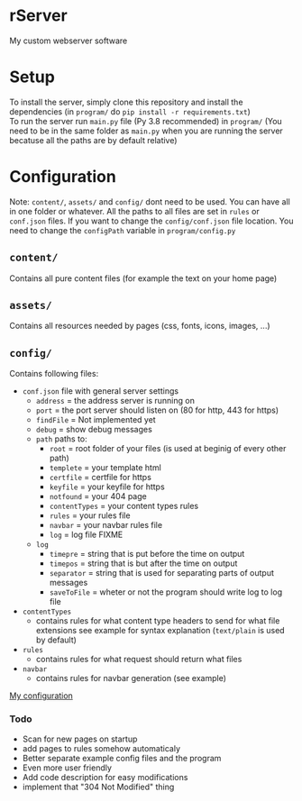 # rServer
My custom webserver software

# Setup
To install the server, simply clone this repository and install the dependencies (in `program/` do `pip install -r requirements.txt`)  
To run the server run `main.py` file (Py 3.8 recommended) in `program/` (You need to be in the same folder as `main.py` when you are running the server becatuse all the paths are by default relative)  

# Configuration

Note: `content/`, `assets/` and `config/` dont need to be used. You can have all in one folder or whatever. All the paths to all files are set in `rules` or `conf.json` files. If you want to change the `config/conf.json` file location. You need to change the `configPath` variable in `program/config.py`

## `content/`
Contains all pure content files (for example the text on your home page)

## `assets/`
Contains all resources needed by pages (css, fonts, icons, images, ...)

## `config/`
Contains following files:

- `conf.json` file with general server settings
  - `address` = the address server is running on
  - `port` = the port server should listen on (80 for http, 443 for https)
  - `findFile` = Not implemented yet
  - `debug` = show debug messages
  - `path` paths to:
    - `root` = root folder of your files (is used at beginig of every other path)
    - `templete` = your template html
    - `certfile` = certfile for https
    - `keyfile` = your keyfile for https
    - `notfound` = your 404 page
    - `contentTypes` = your content types rules
    - `rules` = your rules file
    - `navbar` = your navbar rules file
    - `log` = log file FIXME
  - `log`
    - `timepre` = string that is put before the time on output
    - `timepos` = string that is but after the time on output
    - `separator` = string that is used for separating parts of output messages
    - `saveToFile` = wheter or not the program should write log to log file
- `contentTypes`
  - contains rules for what content type headers to send for what file extensions see example for syntax explanation (`text/plain` is used by default)
- `rules`
  - contains rules for what request should return what files
- `navbar`
  - contains rules for navbar generation (see example)

[My configuration](https://github.com/prokoprandacek/randacek.dev)

### Todo
- Scan for new pages on startup
- add pages to rules somehow automaticaly
- Better separate example config files and the program
- Even more user friendly
- Add code description for easy modifications
- implement that "304 Not Modified" thing
